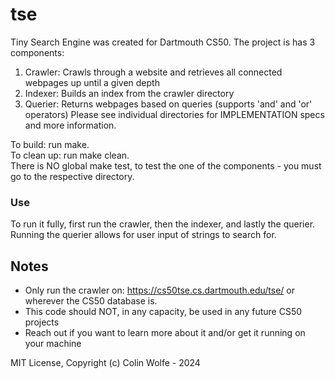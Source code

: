 # tse
Tiny Search Engine was created for Dartmouth CS50. The project is has 3 components:

1. Crawler: Crawls through a website and retrieves all connected webpages up until a given depth
2. Indexer: Builds an index from the crawler directory
3. Querier: Returns webpages based on queries (supports 'and' and 'or' operators)
Please see individual directories for IMPLEMENTATION specs and more information.

To build: run make.</br>
To clean up: run make clean.</br>
There is NO global make test, to test the one of the components - you must go to the respective directory.</br>

### Use
To run it fully, first run the crawler, then the indexer, and lastly the querier. Running the querier allows for user input of strings to search for.

## Notes
+ Only run the crawler on:  https://cs50tse.cs.dartmouth.edu/tse/ or wherever the CS50 database is.
+ This code should NOT, in any capacity, be used in any future CS50 projects
+ Reach out if you want to learn more about it and/or get it running on your machine

MIT License, Copyright (c) Colin Wolfe - 2024
